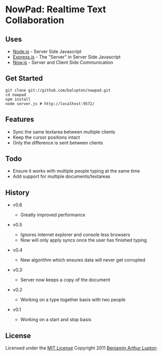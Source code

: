 # NowPad: Realtime Text Collaboration

## Uses

* [Node.js](http://nodejs.org) - Server Side Javascript
* [Express.js](http://expressjs.com/) - The "Server" in Server Side Javascript
* [Now.js](http://nowjs.com/) - Server and Client Side Communication

## Get Started

	git clone git://github.com/balupton/nowpad.git
	cd nowpad
	npm install
	node server.js # http://localhost:9572/

## Features

* Sync the same textarea between multiple clients
* Keep the cursor positions intact
* Only the difference is sent between clients

## Todo

* Ensure it works with multiple people typing at the same time
* Add support for multiple documents/textareas

## History

- v0.6
	- Greatly improved performance

- v0.5
	- Ignores internet explorer and console less browsers
	- Now will only apply syncs once the user has finished typing

- v0.4
	- New algorithm which ensures data will never get corrupted

- v0.3
	- Server now keeps a copy of the document

- v0.2
	- Working on a type together basis with two people

- v0.1
	- Working on a start and stop basis

## License

Licensed under the [MIT License](http://creativecommons.org/licenses/MIT/)
Copyright 2011 [Benjamin Arthur Lupton](http://balupton.com)
